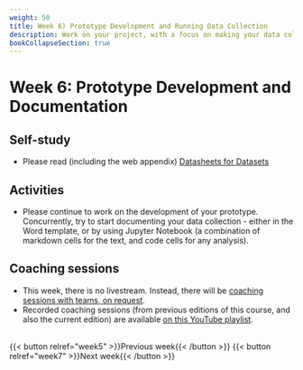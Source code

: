 ```yaml
---
weight: 50
title: Week 6) Prototype Development and Running Data Collection
description: Work on your project, with a focus on making your data collection run smoothly.
bookCollapseSection: true
---
```


# Week 6: Prototype Development and Documentation

<!--- Feedback on coding up the data collection
-->

## Self-study
<!--- Workflow for collecting online data (Tutorial)
  - [Preprocessing and Documentation](docs/tutorials/workflow/preprocessing.md)
  - [Using, Sharing, and Maintaining](docs/tutorials/workflow/use-and-maintain.md)-->
- Please read (including the web appendix) [Datasheets for Datasets](https://arxiv.org/pdf/1803.09010.pdf)
<!--- Tutorial: Data packaging and distribution-->

## Activities

- Please continue to work on the development of your prototype. Concurrently, try to start documenting your data collection - either in the Word template, or by using Jupyter Notebook (a combination of markdown cells for the text, and code cells for any analysis).

## Coaching sessions
- This week, there is no livestream. Instead, there will be [coaching sessions with teams, on request](../../../docs/course/project/workplan/coaching.md).
- Recorded coaching sessions (from previous editions of this course, and also the current edition) are available [on this YouTube playlist](https://www.youtube.com/playlist?list=PLdDbyJQwReWhis9Ns7_NfYzw4YAp91D6G).


<!--
## Exercises and activities
- ...
- ...
-->
<br>
{{< button relref="week5" >}}Previous week{{< /button >}}
{{< button relref="week7" >}}Next week{{< /button >}}
